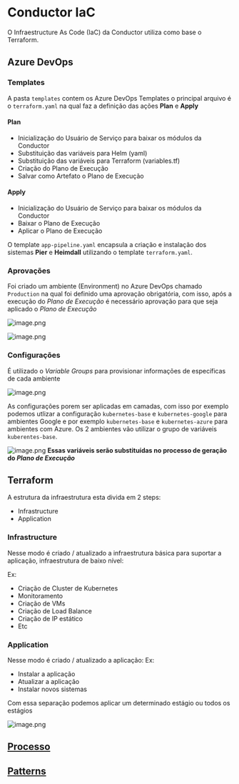 # Conductor IaC

O Infraestructure As Code (IaC) da Conductor utiliza como base o Terraform.

## Azure DevOps
### Templates
A pasta `templates` contem os Azure DevOps Templates o principal arquivo é o `terraform.yaml` na qual faz a definição das ações **Plan** e **Apply**

#### Plan
- Inicialização do Usuário de Serviço para baixar os módulos da Conductor
- Substituição das variáveis para Helm (yaml)
- Substituição das variáveis para Terraform (variables.tf)
- Criação do Plano de Execução
- Salvar como Artefato o Plano de Execução

#### Apply
- Inicialização do Usuário de Serviço para baixar os módulos da Conductor
- Baixar o Plano de Execução
- Aplicar o Plano de Execução

O template `app-pipeline.yaml` encapsula a criação e instalação dos sistemas **Pier** e **Heimdall** utilizando o template `terraform.yaml`.

### Aprovações
Foi criado um ambiente (Environment) no Azure DevOps chamado `Production` na qual foi definido uma aprovação obrigatória, com isso, após a execução do _Plano de Execução_ é necessário aprovação para que seja aplicado o _Plano de Execução_

![image.png](/.attachments/image-7da72135-28cf-4ff1-99eb-5da34904ae07.png)

![image.png](/.attachments/image-888dcd18-1135-41eb-85fa-64627d32fc61.png)

### Configurações
É utilizado o _Variable Groups_ para provisionar informações de específicas de cada ambiente

![image.png](/.attachments/image-fe7c41a5-045d-40ff-a3fa-61447fcc4923.png)

As configurações porem ser aplicadas em camadas, com isso por exemplo podemos utlizar a configuração `kubernetes-base` e `kubernetes-google` para ambientes Google e por exemplo `kubernetes-base` e `kubernetes-azure` para ambientes com Azure. Os 2 ambientes vão utilizar o grupo de variáveis `kuberentes-base`.

![image.png](/.attachments/image-340e3e82-4991-45f5-9fe9-8aecdebcaf3f.png)
**Essas variáveis serão substituídas no processo de geração do _Plano de Execução_**

## Terraform
A estrutura da infraestrutura esta divida em 2 steps:
- Infrastructure
- Application

### Infrastructure
Nesse modo é criado / atualizado a infraestrutura básica para suportar a aplicação, infraestrutura de baixo nível:

Ex:
- Criação de Cluster de Kubernetes
- Monitoramento
- Criação de VMs
- Criação de Load Balance
- Criação de IP estático
- Etc

### Application
Nesse modo é criado / atualizado a aplicação:
Ex:
- Instalar a aplicação
- Atualizar a aplicação
- Instalar novos sistemas

Com essa separação podemos aplicar um determinado estágio ou todos os estágios

![image.png](/.attachments/image-7cdcd63a-a3ff-4be2-90af-c4daae18cf2f.png)

## [Processo](/process)

## [Patterns](/patterns)


